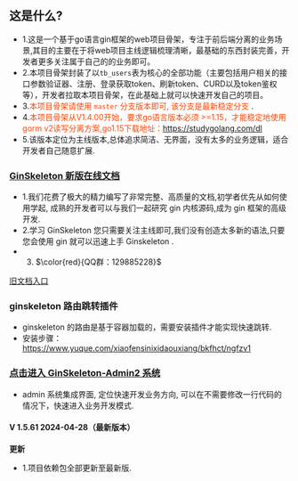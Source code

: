 ## 这是什么?
-   1.这是一个基于go语言gin框架的web项目骨架，专注于前后端分离的业务场景,其目的主要在于将web项目主线逻辑梳理清晰，最基础的东西封装完善，开发者更多关注属于自己的的业务即可。
-   2.本项目骨架封装了以`tb_users`表为核心的全部功能（主要包括用户相关的接口参数验证器、注册、登录获取token、刷新token、CURD以及token鉴权等），开发者拉取本项目骨架，在此基础上就可以快速开发自己的项目。
-   3.<font color=#FF4500>本项目骨架请使用 `master` 分支版本即可, 该分支是最新稳定分支 </font>.
-   4.<font color=#FF4500>本项目骨架从V1.4.00开始，要求go语言版本必须 >=1.15，才能稳定地使用gorm v2读写分离方案,go1.15下载地址：https://studygolang.com/dl </font>
-   5.该版本定位为主线版本,总体追求简洁、无界面，没有太多的业务逻辑，适合开发者自己随意扩展.

### [GinSkeleton 新版在线文档](https://www.yuque.com/xiaofensinixidaouxiang/bkfhct/mar1g7)
- 1.我们花费了极大的精力编写了非常完整、高质量的文档,初学者优先从如何使用学起, 成熟的开发者可以与我们一起研究 gin 内核源码,成为 gin 框架的高级开发.
- 2.学习 GinSkeleton 您只需要关注主线即可,我们没有创造太多新的语法,只要您会使用 gin 就可以迅速上手 Ginskeleton .
- 3. $\color{red}{QQ群：129885228}$

[旧文档入口](./ReadMEBak.md)


###  ginskeleton 路由跳转插件
- ginskeleton 的路由是基于容器加载的，需要安装插件才能实现快速跳转.
- 安装步骤：https://www.yuque.com/xiaofensinixidaouxiang/bkfhct/ngfzv1


### [点击进入 GinSkeleton-Admin2 系统](https://www.yuque.com/xiaofensinixidaouxiang/qmanaq/qmucb4)
- admin 系统集成界面, 定位快速开发业务方向, 可以在不需要修改一行代码的情况下，快速进入业务开发模式.



#### V 1.5.61  2024-04-28（最新版本）
**更新** 
- 1.项目依赖包全部更新至最新版.
